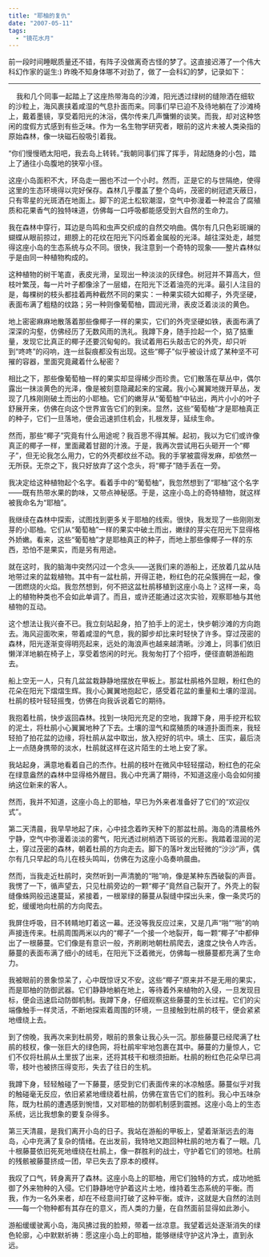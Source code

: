 ```yaml
---
title: "耶柚的复仇"
date: "2007-05-11"
tags: 
  - "镜花水月"
---
```


前一段时间睡眠质量还不错，有阵子没做离奇古怪的梦了。这直接迟滞了一个伟大科幻作家的诞生:) 昨晚不知身体哪不对劲了，做了一会科幻的梦，记录如下：  

----
    我和几个同事一起踏上了这座热带海岛的沙滩，阳光透过绿树的缝隙洒在细软的沙粒上，海风裹挟着咸湿的气息扑面而来。同事们早已迫不及待地躺在了沙滩椅上，戴着墨镜，享受着阳光的沐浴，偶尔传来几声慵懒的谈笑。而我，却对这种悠闲的度假方式感到有些乏味。作为一名生物学研究者，眼前的这片未被人类染指的原始森林，像一块磁石般吸引着我。

“你们慢慢晒太阳吧，我去岛上转转。”我朝同事们挥了挥手，背起随身的小包，踏上了通往小岛腹地的狭窄小径。

这座小岛面积不大，环岛走一圈也不过一个小时。然而，正是它的与世隔绝，使得这里的生态环境得以完好保存。森林几乎覆盖了整个岛屿，茂密的树冠遮天蔽日，只有零星的光斑洒在地面上。脚下的泥土松软潮湿，空气中弥漫着一种混合了腐殖质和花果香气的独特味道，仿佛每一口呼吸都能感受到大自然的生命力。

我在森林中穿行，耳边是鸟鸣和虫声交织成的自然交响曲。偶尔有几只色彩斑斓的蝴蝶从眼前掠过，翅膀上的花纹在阳光下闪烁着金属般的光泽。越往深处走，越觉得这座小岛的生态系统与众不同。很快，我注意到一个奇特的现象——整片森林似乎是由同一种植物构成的。

这种植物的树干笔直，表皮光滑，呈现出一种淡淡的灰绿色。树冠并不算高大，但枝叶繁茂，每一片叶子都像涂了一层蜡，在阳光下泛着油亮的光泽。最引人注目的是，每棵树的枝头都挂着两种截然不同的果实：一种果实硕大如椰子，外壳坚硬，表面布满了粗糙的纹路；另一种则像葡萄柚，圆润光滑，表皮泛着淡淡的黄色。

地上密密麻麻地散落着那些像椰子一样的果实，它们的外壳坚硬如铁，表面布满了深深的沟壑，仿佛经历了无数风雨的洗礼。我蹲下身，随手捡起一个，掂了掂重量，发现它比真正的椰子还要沉甸甸的。我试着用石头敲击它的外壳，却只听到“咚咚”的闷响，连一丝裂痕都没有出现。这些“椰子”似乎被设计成了某种坚不可摧的容器，里面究竟藏着什么秘密？

相比之下，那些像葡萄柚一样的果实却显得稀少而珍贵。它们散落在草丛中，偶尔露出一抹淡黄色的光泽，像是被刻意隐藏起来的宝藏。我小心翼翼地拨开草丛，发现了几株刚刚破土而出的小耶柚。它们的嫩芽从“葡萄柚”中钻出，两片小小的叶子舒展开来，仿佛在向这个世界宣告它们的到来。显然，这些“葡萄柚”才是耶柚真正的种子，它们一旦落地，便会迅速抓住机会，扎根发芽，延续生命。

然而，那些“椰子”究竟有什么用途呢？我百思不得其解。起初，我以为它们或许像真正的椰子一样，里面藏着甘甜的汁液。于是，我再次尝试用石头砸开一个“椰子”，但无论我怎么用力，它的外壳都纹丝不动。我的手掌被震得发麻，却依然一无所获。无奈之下，我只好放弃了这个念头，将“椰子”随手丢在一旁。

我决定给这种植物起个名字。看着手中的“葡萄柚”，我忽然想到了“耶柚”这个名字——既有热带水果的韵味，又带点神秘感。于是，这座小岛上的奇特植物，就这样被我命名为“耶柚”。

我继续在森林中探索，试图找到更多关于耶柚的线索。很快，我发现了一些刚刚发芽的小耶柚。它们从“葡萄柚”一样的果实中破土而出，嫩绿的芽尖在阳光下显得格外娇嫩。看来，这些“葡萄柚”才是耶柚真正的种子，而地上那些像椰子一样的东西，恐怕不是果实，而是另有用途。


就在这时，我的脑海中突然闪过一个念头——送我们来的游船上，还放着几盆从陆地带过来的盆栽植物。其中有一盆杜鹃，开得正艳，粉红色的花朵簇拥在一起，像一团燃烧的火焰。我忽然想到，何不把这盆杜鹃移植到这座小岛上？这样一来，岛上的植物种类也不会如此单调了。而且，或许还能通过这次实验，观察耶柚与其他植物的互动。

这个想法让我兴奋不已。我立刻站起身，拍了拍手上的泥土，快步朝沙滩的方向跑去。海风迎面吹来，带着咸湿的气息，我的脚步却比来时轻快了许多。穿过茂密的森林，阳光逐渐变得明亮起来，远处的海浪声也越来越清晰。沙滩上，同事们依旧懒洋洋地躺在椅子上，享受着悠闲的时光。我匆匆打了个招呼，便径直朝游船跑去。

船上空无一人，只有几盆盆栽静静地摆放在甲板上。那盆杜鹃格外显眼，粉红色的花朵在阳光下熠熠生辉。我小心翼翼地抱起它，感受着花盆的重量和土壤的湿润。杜鹃的枝叶轻轻摇曳，仿佛在向我诉说着它的期待。

我抱着杜鹃，快步返回森林。找到一块阳光充足的空地，我蹲下身，用手挖开松软的泥土，将杜鹃小心翼翼地种了下去。土壤的湿气和腐殖质的味道扑面而来，我轻轻拍了拍花盆的边缘，将杜鹃从盆中取出，放入挖好的坑中。填土、压实，最后浇上一点随身携带的淡水，杜鹃就这样在这片陌生的土地上安了家。

我站起身，满意地看着自己的杰作。杜鹃的枝叶在微风中轻轻摆动，粉红色的花朵在绿意盎然的森林中显得格外醒目。我心中充满了期待，不知道这座小岛会如何接纳这位新来的客人。

然而，我并不知道，这座小岛上的耶柚，早已为外来者准备好了它们的“欢迎仪式”。

第二天清晨，我早早地起了床，心中挂念着昨天种下的那盆杜鹃。海岛的清晨格外宁静，空气中弥漫着淡淡的雾气，阳光透过树梢洒下斑驳的光影。我踏着湿润的泥土，穿过茂密的森林，朝着杜鹃的方向走去。脚下的落叶发出轻微的“沙沙”声，偶尔有几只早起的鸟儿在枝头鸣叫，仿佛在为这座小岛奏响晨曲。

然而，当我走近杜鹃时，突然听到一声清脆的“啪”响，像是某种东西破裂的声音。我愣了一下，循声望去，只见杜鹃旁边的一颗“椰子”竟然自己裂开了。外壳上的裂缝像蛛网般迅速蔓延，紧接着，一根翠绿的藤蔓从裂缝中探出头来，像一条灵巧的蛇，缓缓地向杜鹃的方向爬去。

我屏住呼吸，目不转睛地盯着这一幕。还没等我反应过来，又是几声“啪”“啪”的响声接连传来。杜鹃周围两米以内的“椰子”一个接一个地裂开，每一颗“椰子”中都伸出了一根藤蔓。它们像是有意识一般，齐刷刷地朝杜鹃爬去，速度之快令人咋舌。藤蔓的表面布满了细小的绒毛，在阳光下泛着微光，仿佛每一根藤蔓都充满了生命力。

我被眼前的景象惊呆了，心中既惊讶又不安。这些“椰子”原来并不是无用的果实，而是耶柚的防御武器。它们静静地躺在地上，等待着外来植物的入侵，一旦发现目标，便会迅速启动防御机制。我蹲下身，仔细观察这些藤蔓的生长过程。它们的尖端像触手一样灵活，不断地探索着周围的环境，一旦接触到杜鹃的枝干，便会紧紧地缠绕上去。

到了傍晚，我再次来到杜鹃旁，眼前的景象让我心头一沉。那些藤蔓已经爬满了杜鹃的枝杈，像一张巨大的绿色网，将杜鹃牢牢地包裹在其中。藤蔓的力量惊人，它们不仅将杜鹃从土里拔了出来，还将其枝干和根须扭断。杜鹃的粉红色花朵早已凋零，枝叶也被挤压得变形，失去了往日的生机。

我蹲下身，轻轻触碰了一下藤蔓，感受到它们表面传来的冰凉触感。藤蔓似乎对我的触碰毫无反应，依旧紧紧地缠绕着杜鹃，仿佛在宣告它们的胜利。我心中五味杂陈，既为杜鹃的遭遇感到惋惜，又对耶柚的防御机制感到震撼。这座小岛上的生态系统，远比我想象的要复杂得多。

第三天清晨，是我们离开小岛的日子。我站在游船的甲板上，望着渐渐远去的海岛，心中充满了复杂的情绪。在出发前，我特地又跑回种杜鹃的地方看了一眼。几十根藤蔓依旧死死地缠绕在杜鹃上，像一群胜利的战士，守护着它们的领地。杜鹃的残骸被藤蔓挤成一团，早已失去了原本的模样。

我叹了口气，转身离开了森林。这座小岛上的耶柚，用它们独特的方式，成功地抵御了外来物种的入侵。它们静静地守护着这片土地，维持着生态系统的平衡。而我，作为一名外来者，却在不经意间打破了这种平衡。或许，这就是大自然的法则——每一个物种都有其存在的意义，而人类的力量，在自然面前显得如此渺小。

游船缓缓驶离小岛，海风拂过我的脸颊，带着一丝凉意。我望着远处逐渐消失的绿色轮廓，心中默默祈祷：愿这座小岛上的耶柚，能够继续守护这片净土，直到永远。